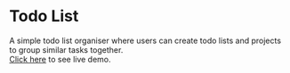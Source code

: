 # Todo List 
A simple todo list organiser where users can create todo lists and projects to group similar tasks together.  
[Click here](https://yidnekachew-sk.github.io/Todo-List/) to see live demo.
